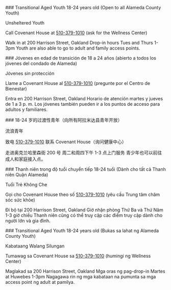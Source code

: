 <RenderIf language="en">
### Transitional Aged Youth 18-24 years old (Open to all Alameda County Youth)

Unsheltered Youth

Call Covenant House at [510-379-1010](tel:+1-510-379-1010) (ask for the Wellness Center)

Walk in at 200 Harrison Street, Oakland
Drop-in hours Tues and Thurs 1-3pm
Youth are also able to go to adult and family access points.

</RenderIf>
<RenderIf language="es">
 ### Jóvenes en edad de transición de 18 a 24 años (abierto a todos los jóvenes del condado de Alameda)

Jóvenes sin protección

Llame a Covenant House al [510-379-1010](tel:+1-510-379-1010) (pregunte por el Centro de Bienestar)

Entra en 200 Harrison Street, Oakland
Horario de atención martes y jueves de 1 a 3 p. m.
Los jóvenes también pueden ir a los puntos de acceso para adultos y familiares.

</RenderIf>
<RenderIf language="zh">
### 18-24 岁的过渡性青年（向所有阿拉米达县青年开放）

流浪青年

致电 [510-379-1010](tel:+1-510-379-1010) 联系 Covenant House（询问健康中心）

走进奥克兰哈里森街 200 号
周二和周四下午 1-3 点上门服务
青少年也可以前往成人和家庭接入点。

</RenderIf>
<RenderIf language="vi">
### Thanh niên trong độ tuổi chuyển tiếp 18-24 tuổi (Dành cho tất cả Thanh niên Quận Alameda)

Tuổi Trẻ Không Che

Gọi cho Covenant House theo số [510-379-1010](tel:+1-510-379-1010) (yêu cầu Trung tâm chăm sóc sức khỏe)

Đi bộ tại 200 Harrison Street, Oakland
Giờ nhận phòng Thứ Ba và Thứ Năm 1-3 giờ chiều
Thanh niên cũng có thể truy cập các điểm truy cập dành cho người lớn và gia đình.

</RenderIf>
<RenderIf language="tl">
### Transitional Aged Youth 18-24 years old (Bukas sa lahat ng Alameda County Youth)

Kabataang Walang Silungan

Tumawag sa Covenant House sa [510-379-1010](tel:+1-510-379-1010) (humingi ng Wellness Center)

Maglakad sa 200 Harrison Street, Oakland
Mga oras ng pag-drop-in Martes at Huwebes 1-3pm
Nagagawa rin ng mga kabataan na pumunta sa mga access point ng adult at pamilya.

</RenderIf>
